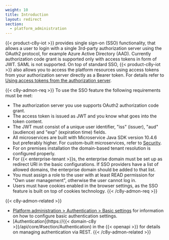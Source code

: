 ```yaml
---
weight: 10
title: Introduction
layout: redirect
section:
  - platform_administration
---
```


{{< product-c8y-iot >}} provides single sign-on (SSO) functionality, that allows a user to login with a single 3rd-party authorization server using the OAuth2 protocol, for example Azure Active Directory (AAD). Currently authorization code grant is supported only with access tokens in form of JWT. SAML is not supported.
On top of standard SSO, {{< product-c8y-iot >}} also allows you to access the platform resources using access tokens from your authorization server directly as a Bearer token. For details refer to [Using access tokens from the authorization server](#configuring-access-tokens).

{{< c8y-admon-req >}}
To use the SSO feature the following requirements must be met:

* The authorization server you use supports OAuth2 authorization code grant.
* The access token is issued as JWT and you know what goes into the token content.
* The JWT must consist of a unique user identifier, "iss" (issuer), "aud" (audience) and "exp" (expiration time) fields.
* All microservices are built with Microservice Java SDK version 10.4.6 but preferably higher. For custom-built microservices, refer to [Security](/microservice-sdk/concept/#security).
* For on premises installation the domain-based tenant resolution is configured properly.
* For {{< enterprise-tenant >}}s, the enterprise domain must be set up as redirect URI in the basic configurations. If SSO providers have a list of allowed domains, the enterprise domain should be added to that list.
* You must assign a role to the user with at least READ permission for "Own user management", otherwise the user cannot log in.
* Users must have cookies enabled in the browser settings, as the SSO feature is built on top of cookies technology.
{{< /c8y-admon-req >}}

{{< c8y-admon-related >}}
- [Platform administration > Authentication > Basic settings](/authentication/basic-settings/) for information on how to configure basic authentication settings.
- [Authentication](https://{{< domain-c8y >}}/api/core/#section/Authentication) in the {{< openapi >}} for details on managing authentication via REST.
{{< /c8y-admon-related >}}
